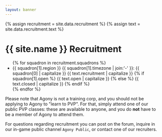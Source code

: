 ```yaml
---
layout: banner
---
```


{% assign recruitment = site.data.recruitment %}
{% assign text = site.data.recruitment.text %}

# {{ site.name }} Recruitment

<ul class="squadrons">
{% for squadron in recruitment.squadrons %}
  <li class="squadron-{{ squadron[1].open }} icon {{ recruitment.icon }}">
    {{ squadron[1].region }} {{ squadron[1].timezone | join:'-' }}:
    <span class="status">
      {{ squadron[0] | capitalize }}
      {{ text.recruitment | capitalize }}
    {% if squadron[1].open %}
      {{ text.open | capitalize }}
    {% else %}
      {{ text.closed | capitalize }}
    {% endif %}
    </span>
  </li>
{% endfor %}
</ul>

Please note that Agony is not a training corp,
and you should not be applying to Agony to "learn to PVP".
For that, simply attend one of our public PVP classes:
these are available to anyone, and you do **not** have
to be a member of Agony to attend them.

For questions regarding recruitment you can post on the forum,
inquire in our in-game public channel `Agony Public`,
or contact one of our recruiters.
